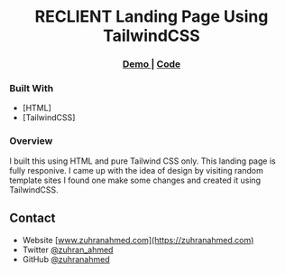 <h1 align="center">RECLIENT Landing Page Using TailwindCSS</h1>

<div align="center">
  <h3>
    <a href="https://zuhranahmed.github.io/reclientUsingTailwindCSS/">
      Demo
    </a>
    <span> | </span>
    <a href="https://github.com/zuhranahmed/reclientUsingTailwindCSS.git">
      Code
    </a>
  </h3>
</div>

### Built With

- [HTML]
- [TailwindCSS]

### Overview

I built this using HTML and pure Tailwind CSS only. This landing page is fully responive. I came up with the idea of design by visiting random template sites I found one make some changes and created it using TailwindCSS.

## Contact

- Website [www.zuhranahmed.com](https://zuhranahmed.com)
- Twitter [@zuhran_ahmed](https://twitter.com/zuhran_ahmed)
- GitHub [@zuhranahmed](https://github.com/zuhranahmed)
